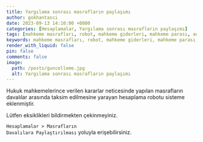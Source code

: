```yaml
---
title: Yargılama sonrası masrafların paylaşımı
author: gokhantasci
date: 2023-09-13 14:10:00 +0800
categories: [Hesaplamalar, Yargılama sonrası masrafların paylaşımı]
tags: [mahkeme masrafları, robot, mahkeme giderleri, mahkeme parası, adliyeci]
keywords: mahkeme masrafları, robot, mahkeme giderleri, mahkeme parası, 2023, adliyeci
render_with_liquid: false
pin: false
comments: false
image:
  path: /posts/guncelleme.jpg
  alt: Yargılama sonrası masrafların paylaşımı
---
```


Hukuk mahkemelerince verilen kararlar neticesinde yapılan masrafların davalılar arasında taksim edilmesine yarayan hesaplama robotu sisteme eklenmiştir.

Lütfen eksiklikleri bildirmekten çekinmeyiniz.

<code class="highlighter-rouge">Hesaplamalar > Masrafların Davalılara Paylaştırılması</code> yoluyla erişebilirsiniz.